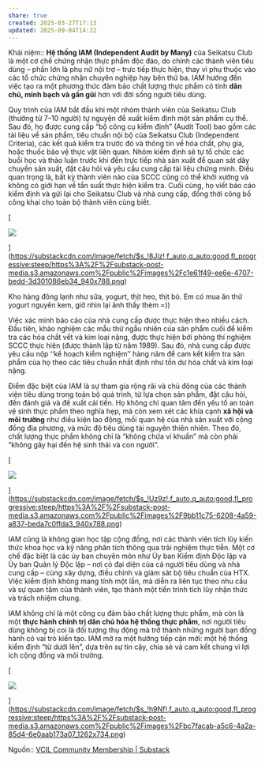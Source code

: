 ```yaml
---
share: true
created: 2025-03-27T17:13
updated: 2025-09-04T14:22
---
```

Khái niệm:: 
**Hệ thống IAM (Independent Audit by Many)** của Seikatsu Club là một cơ chế chứng nhận thực phẩm độc đáo, do chính các thành viên tiêu dùng – phần lớn là phụ nữ nội trợ – trực tiếp thực hiện, thay vì phụ thuộc vào các tổ chức chứng nhận chuyên nghiệp hay bên thứ ba. IAM hướng đến việc tạo ra một phương thức đảm bảo chất lượng thực phẩm có tính **dân chủ, minh bạch và gần gũi** hơn với đời sống người tiêu dùng.

Quy trình của IAM bắt đầu khi một nhóm thành viên của Seikatsu Club (thường từ 7–10 người) tự nguyện đề xuất kiểm định một sản phẩm cụ thể. Sau đó, họ được cung cấp “bộ công cụ kiểm định” (Audit Tool) bao gồm các tài liệu về sản phẩm, tiêu chuẩn nội bộ của Seikatsu Club (Independent Criteria), các kết quả kiểm tra trước đó và thông tin về hóa chất, phụ gia, hoặc thuốc bảo vệ thực vật liên quan. Nhóm kiểm định sẽ tự tổ chức các buổi học và thảo luận trước khi đến trực tiếp nhà sản xuất để quan sát dây chuyền sản xuất, đặt câu hỏi và yêu cầu cung cấp tài liệu chứng minh. Điều quan trọng là, bất kỳ thành viên nào của SCCC cũng có thể khởi xướng và không có giới hạn về tần suất thực hiện kiểm tra. Cuối cùng, họ viết báo cáo kiểm định và gửi lại cho Seikatsu Club và nhà cung cấp, đồng thời công bố công khai cho toàn bộ thành viên cùng biết.

[

![](https://substackcdn.com/image/fetch/$s_!8Jiz!,w_1456,c_limit,f_auto,q_auto:good,fl_progressive:steep/https%3A%2F%2Fsubstack-post-media.s3.amazonaws.com%2Fpublic%2Fimages%2Fc1e61f49-ee6e-4707-bedd-3d301086eb34_940x788.png)



](https://substackcdn.com/image/fetch/$s_!8Jiz!,f_auto,q_auto:good,fl_progressive:steep/https%3A%2F%2Fsubstack-post-media.s3.amazonaws.com%2Fpublic%2Fimages%2Fc1e61f49-ee6e-4707-bedd-3d301086eb34_940x788.png)

Kho hàng đông lạnh như sữa, yogurt, thịt heo, thịt bò. Em có mua ăn thử yogurt nguyên kem, giờ nhìn lại ảnh thấy thèm =))

Việc xác minh báo cáo của nhà cung cấp được thực hiện theo nhiều cách. Đầu tiên, khảo nghiệm các mẫu thử ngẫu nhiên của sản phẩm cuối để kiểm tra các hóa chất vết và kim loại nặng, được thực hiện bởi phòng thí nghiệm SCCC thực hiện (được thành lập từ năm 1989). Sau đó, nhà cung cấp được yêu cầu nộp ‘‘kế hoạch kiểm nghiệm’’ hàng năm để cam kết kiểm tra sản phẩm của họ theo các tiêu chuẩn nhất định như tồn dư hóa chất và kim loại nặng.

Điểm đặc biệt của IAM là sự tham gia rộng rãi và chủ động của các thành viên tiêu dùng trong toàn bộ quá trình, từ lựa chọn sản phẩm, đặt câu hỏi, đến đánh giá và đề xuất cải tiến. Họ không chỉ quan tâm đến yếu tố an toàn vệ sinh thực phẩm theo nghĩa hẹp, mà còn xem xét các khía cạnh **xã hội và môi trường** như điều kiện lao động, mối quan hệ của nhà sản xuất với cộng đồng địa phương, và mức độ tiêu dùng tài nguyên thiên nhiên. Theo đó, chất lượng thực phẩm không chỉ là “không chứa vi khuẩn” mà còn phải “không gây hại đến hệ sinh thái và con người”.

[

![](https://substackcdn.com/image/fetch/$s_!Uz9z!,w_1456,c_limit,f_auto,q_auto:good,fl_progressive:steep/https%3A%2F%2Fsubstack-post-media.s3.amazonaws.com%2Fpublic%2Fimages%2F9bb11c75-6208-4a59-a837-beda7c0ffda3_940x788.png)

](https://substackcdn.com/image/fetch/$s_!Uz9z!,f_auto,q_auto:good,fl_progressive:steep/https%3A%2F%2Fsubstack-post-media.s3.amazonaws.com%2Fpublic%2Fimages%2F9bb11c75-6208-4a59-a837-beda7c0ffda3_940x788.png)

IAM cũng là không gian học tập cộng đồng, nơi các thành viên tích lũy kiến thức khoa học và kỹ năng phân tích thông qua trải nghiệm thực tiễn. Một cơ chế đặc biệt là các ủy ban chuyên môn như Ủy ban Kiểm định Độc lập và Ủy ban Quản lý Độc lập – nơi có đại diện của cả người tiêu dùng và nhà cung cấp – cùng xây dựng, điều chỉnh và giám sát bộ tiêu chuẩn của HTX. Việc kiểm định không mang tính một lần, mà diễn ra liên tục theo nhu cầu và sự quan tâm của thành viên, tạo thành một tiến trình tích lũy nhận thức và trách nhiệm chung.

IAM không chỉ là một công cụ đảm bảo chất lượng thực phẩm, mà còn là một **thực hành chính trị dân chủ hóa hệ thống thực phẩm**, nơi người tiêu dùng không bị coi là đối tượng thụ động mà trở thành những người bạn đồng hành có vai trò kiến tạo. IAM mở ra một hướng tiếp cận mới: một hệ thống kiểm định “từ dưới lên”, dựa trên sự tin cậy, chia sẻ và cam kết chung vì lợi ích cộng đồng và môi trường.

[

![](https://substackcdn.com/image/fetch/$s_!h9Nf!,w_1456,c_limit,f_auto,q_auto:good,fl_progressive:steep/https%3A%2F%2Fsubstack-post-media.s3.amazonaws.com%2Fpublic%2Fimages%2Fbc7facab-a5c6-4a2a-85d4-6e0aab173a07_1262x734.png)

](https://substackcdn.com/image/fetch/$s_!h9Nf!,f_auto,q_auto:good,fl_progressive:steep/https%3A%2F%2Fsubstack-post-media.s3.amazonaws.com%2Fpublic%2Fimages%2Fbc7facab-a5c6-4a2a-85d4-6e0aab173a07_1262x734.png)

Nguồn:: [VCIL Community Membership \| Substack](https://vcilcommunitymembership.substack.com/p/cuoc-cach-mang-tieu-dung-cua-nhung)